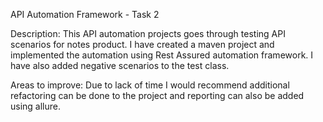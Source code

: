API Automation Framework - Task 2


Description:
This API automation projects goes through testing API scenarios for notes product.
I have created a maven project and implemented the automation using Rest Assured automation framework.
I have also added negative scenarios to the test class.

Areas to improve:
Due to lack of time I would recommend additional refactoring can be done to the project and reporting can also be added using allure.
